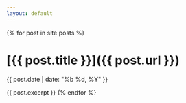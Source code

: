 ```yaml
---
layout: default
---
```


{% for post in site.posts %}
# [{{ post.title }}]({{ post.url }})
<time>{{ post.date | date: "%b %d, %Y" }}</time>

{{ post.excerpt }}
{% endfor %}
